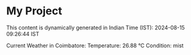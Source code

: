 # My Project

This content is dynamically generated in Indian Time (IST): 2024-08-15 09:26:44 IST


Current Weather in Coimbatore:
Temperature: 26.88 °C
Condition: mist
